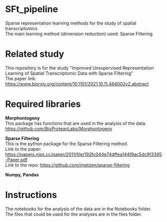 # SFt_pipeline
Sparse representation learning methods for the study of spatial transcriptomics
<br>The main learning method (dimension reduction) used: Sparse Filtering

# Related study
This repository is for the study "Improved Unsupervised Representation Learning of Spatial Transcriptomic Data with Sparse Filtering"
<br>The paper link: https://www.biorxiv.org/content/10.1101/2021.10.11.464002v2.abstract

# Required libraries
**Morphontogeny**
<br>This package has functions that are used in the analysis of the data.
<br>https://github.com/BioProteanLabs/Morphontogeny

**Sparse Filtering**
<br>This is the python package for the Sparse Filtering method.
<br>Link to the paper: https://papers.nips.cc/paper/2011/file/192fc044e74dffea144f9ac5dc9f3395-Paper.pdf
<br>Link to the repo: https://github.com/jmetzen/sparse-filtering

**Numpy, Pandas**

# Instructions
The notebooks for the analysis of the data are in the Notebooks folder.
<br>The files that could be used for the analyses are in the files folder.
